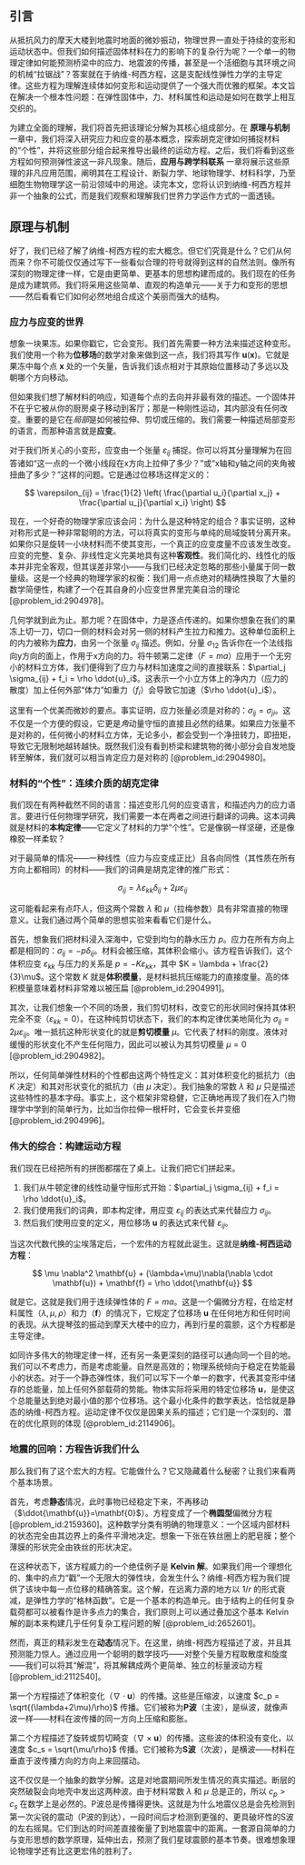 ## 引言
从抵抗风力的摩天大楼到地震时地面的微妙振动，物理世界一直处于持续的变形和运动状态中。但我们如何描述固体材料在力的影响下的复杂行为呢？一个单一的物理定律如何能预测桥梁中的应力、地震波的传播，甚至是一个活细胞与其环境之间的机械“拉锯战”？答案就在于纳维-柯西方程，这是支配线性弹性力学的主导定律。这些方程为理解连续体如何变形和运动提供了一个强大而优雅的框架。本文旨在解决一个根本性问题：在弹性固体中，力、材料属性和运动是如何在数学上相互交织的。

为建立全面的理解，我们将首先把该理论分解为其核心组成部分。在 **原理与机制** 一章中，我们将深入研究应力和应变的基本概念，探索胡克定律如何捕捉材料的“个性”，并将这些部分组合起来推导出最终的运动方程。之后，我们将看到这些方程如何预测弹性波这一非凡现象。随后，**应用与跨学科联系** 一章将展示这些原理的非凡应用范围，阐明其在工程设计、断裂力学、地球物理学、材料科学，乃至细胞生物物理学这一前沿领域中的用途。读完本文，您将认识到纳维-柯西方程并非一个抽象的公式，而是我们观察和理解我们世界力学运作方式的一面透镜。

## 原理与机制

好了，我们已经了解了纳维-柯西方程的宏大概念。但它们究竟是什么？它们从何而来？你不可能仅仅通过写下一些看似合理的符号就得到这样的自然法则。像所有深刻的物理定律一样，它是由更简单、更基本的思想构建而成的。我们现在的任务是成为建筑师。我们将采用这些简单、直观的构造单元——关于力和变形的思想——然后看看它们如何必然地组合成这个美丽而强大的结构。

### 应力与应变的世界

想象一块果冻。如果你戳它，它会变形。我们首先需要一种方法来描述这种变形。我们使用一个称为**位移场**的数学对象来做到这一点，我们将其写作 $\mathbf{u}(\mathbf{x})$。它就是果冻中每个点 $\mathbf{x}$ 处的一个矢量，告诉我们该点相对于其原始位置移动了多远以及朝哪个方向移动。

但如果我们想了解材料的响应，知道每个点的去向并非最有效的描述。一个固体并不在乎它被从你的厨房桌子移动到客厅；那是一种刚性运动，其内部没有任何改变。重要的是它在*局部*是如何被拉伸、剪切或压缩的。我们需要一种描述局部变形的语言，而那种语言就是**应变**。

对于我们所关心的小变形，应变由一个张量 $\varepsilon_{ij}$ 捕捉。你可以将其分量理解为在回答诸如“这一点的一个微小线段在x方向上拉伸了多少？”或“x轴和y轴之间的夹角被扭曲了多少？”这样的问题。它是通过位移场这样定义的：

$$
\varepsilon_{ij} = \frac{1}{2} \left( \frac{\partial u_i}{\partial x_j} + \frac{\partial u_j}{\partial x_i} \right)
$$

现在，一个好奇的物理学家应该会问：为什么是这种特定的组合？事实证明，这种对称形式是一种非常聪明的方法，可以将真实的变形与单纯的局域旋转分离开来。如果你只是旋转一小块材料而不使其变形，一个真正的应变度量不应该发生改变。应变的完整、复杂、非线性定义完美地具有这种**客观性**。我们简化的、线性化的版本并非完全客观，但其误差非常小——与我们已经决定忽略的那些小量属于同一数量级。这是一个经典的物理学家的权衡：我们用一点点绝对的精确性换取了大量的数学简便性，构建了一个在其自身的小应变世界里完美自洽的理论 [@problem_id:2904978]。

几何学就到此为止。那力呢？在固体中，力是逐点传递的。如果你想象在我们的果冻上切一刀，切口一侧的材料会对另一侧的材料产生拉力和推力。这种单位面积上的内力被称为**应力**，由另一个张量 $\sigma_{ij}$ 描述。例如，分量 $\sigma_{12}$ 告诉你在一个法线指向y方向的面上，作用于x方向的力。将牛顿第二定律（$F=ma$）应用于一个无穷小的材料立方体，我们便得到了应力与材料加速度之间的直接联系：$\partial_j \sigma_{ij} + f_i = \rho \ddot{u}_i$。这表示一个小立方体上的净内力（应力的散度）加上任何外部“体力”如重力（$f_i$）会导致它加速（$\rho \ddot{u}_i$）。

这里有一个优美而微妙的要点。事实证明，应力张量必须是对称的：$\sigma_{ij} = \sigma_{ji}$。这不仅是一个方便的假设，它更是*角*动量守恒的直接且必然的结果。如果应力张量不是对称的，任何微小的材料立方体，无论多小，都会受到一个净扭转力，即扭矩，导致它无限制地越转越快。既然我们没有看到桥梁和建筑物的微小部分会自发地旋转至解体，我们就可以相当肯定应力是对称的 [@problem_id:2904980]。

### 材料的“个性”：连续介质的胡克定律

我们现在有两种截然不同的语言：描述变形几何的应变语言，和描述内力的应力语言。要进行任何物理学研究，我们需要一本在两者之间进行翻译的词典。这本词典就是材料的**本构定律**——它定义了材料的力学“个性”。它是像钢一样坚硬，还是像橡胶一样柔软？

对于最简单的情况——一种线性（应力与应变成正比）且各向同性（其性质在所有方向上都相同）的材料——我们的词典是胡克定律的推广形式：

$$
\sigma_{ij} = \lambda \varepsilon_{kk} \delta_{ij} + 2\mu \varepsilon_{ij}
$$

这可能看起来有点吓人，但这两个常数 $\lambda$ 和 $\mu$（拉梅参数）具有非常直接的物理意义。让我们通过两个简单的思想实验来看看它们是什么。

首先，想象我们把材料浸入深海中，它受到均匀的静水压力 $p$。应力在所有方向上都是相同的：$\sigma_{ij} = -p\delta_{ij}$。材料会被压缩，其体积会缩小。该方程告诉我们，这个体积应变 $\varepsilon_{kk}$ 与压力的关系是 $p = -K \varepsilon_{kk}$，其中 $K = \lambda + \frac{2}{3}\mu$。这个常数 $K$ 就是**体积模量**，是材料抵抗压缩能力的直接度量。高的体积模量意味着材料非常难以被压扁 [@problem_id:2904991]。

其次，让我们想象一个不同的场景，我们剪切材料，改变它的形状同时保持其体积完全不变（$\varepsilon_{kk} = 0$）。在这种纯剪切状态下，我们的本构定律优美地简化为 $\sigma_{ij} = 2\mu \varepsilon_{ij}$。唯一抵抗这种形状变化的就是**剪切模量** $\mu$。它代表了材料的刚度。液体对缓慢的形状变化不产生任何阻力，因此可以被认为其剪切模量 $\mu = 0$ [@problem_id:2904982]。

所以，任何简单弹性材料的个性都由这两个特性定义：其对体积变化的抵抗力（由 $K$ 决定）和其对形状变化的抵抗力（由 $\mu$ 决定）。我们抽象的常数 $\lambda$ 和 $\mu$ 只是描述这些特性的基本字母。事实上，这个框架非常稳健，它正确地再现了我们在入门物理学中学到的简单行为，比如当你拉伸一根杆时，它会变长并变细 [@problem_id:2904996]。

### 伟大的综合：构建运动方程

我们现在已经把所有的拼图都摆在了桌上。让我们把它们拼起来。

1.  我们从牛顿定律的线性动量守恒形式开始：$\partial_j \sigma_{ij} + f_i = \rho \ddot{u}_i$。
2.  我们使用我们的词典，即本构定律，用应变 $\varepsilon_{ij}$ 的表达式来代替应力 $\sigma_{ij}$。
3.  然后我们使用应变的定义，用位移场 $\mathbf{u}$ 的表达式来代替 $\varepsilon_{ij}$。

当这次代数代换的尘埃落定后，一个宏伟的方程就此诞生。这就是**纳维-柯西运动方程**：

$$
\mu \nabla^2 \mathbf{u} + (\lambda+\mu)\nabla(\nabla \cdot \mathbf{u}) + \mathbf{f} = \rho \ddot{\mathbf{u}}
$$

就是它。这就是我们用于连续弹性体的 $F=ma$。这是一个偏微分方程，在给定材料属性（$\lambda, \mu, \rho$）和力（$\mathbf{f}$）的情况下，它规定了位移场 $\mathbf{u}$ 在任何地方和任何时间的表现。从大提琴弦的振动到摩天大楼中的应力，再到行星的震颤，这个方程都是主导定律。

如同许多伟大的物理定律一样，还有另一条更深刻的路径可以通向同一个目的地。我们可以不考虑力，而是考虑能量。自然是高效的；物理系统倾向于稳定在势能最小的状态。对于一个静态弹性体，我们可以写下一个单一的数字，代表其变形中储存的总能量，加上任何外部载荷的势能。物体实际将采用的特定位移场 $\mathbf{u}$，是使这个总能量达到绝对最小值的那个位移场。这个最小化条件的数学表达，恰恰就是静态的纳维-柯西方程。运动定律不仅仅是因果关系的描述；它们是一个深刻的、潜在的优化原则的体现 [@problem_id:2114906]。

### 地震的回响：方程告诉我们什么

那么我们有了这个宏大的方程。它能做什么？它又隐藏着什么秘密？让我们来看两个基本场景。

首先，考虑**静态**情况，此时事物已经稳定下来，不再移动（$\ddot{\mathbf{u}}=\mathbf{0}$）。方程变成了一个**椭圆型**偏微分方程 [@problem_id:2159360]。这种数学分类有明确的物理意义：一个区域内部材料的状态完全由其边界上的条件平滑地决定。想象一下张在铁丝圈上的肥皂膜；整个薄膜的形状完全由铁丝的形状决定。

在这种状态下，该方程威力的一个绝佳例子是 **Kelvin 解**。如果我们用一个理想化的、集中的点力“戳”一个无限大的弹性块，会发生什么？纳维-柯西方程为我们提供了该块中每一点位移的精确答案。这个解，在远离力源的地方以 $1/r$ 的形式衰减，是弹性力学的“格林函数”。它是一个基本的构造单元。由于结构上的任何复杂载荷都可以被看作是许多点力的集合，我们原则上可以通过叠加这个基本 Kelvin 解的副本来构建几乎任何复杂工程问题的解 [@problem_id:2652601]。

然而，真正的精彩发生在**动态**情况下。在这里，纳维-柯西方程描述了波，并且其预测能力惊人。通过应用一个聪明的数学技巧——对整个矢量方程取散度和旋度——我们可以将其“解混”，将其解耦成两个更简单、独立的标量波动方程 [@problem_id:2112540]。

第一个方程描述了体积变化（$\nabla \cdot \mathbf{u}$）的传播。这些是压缩波，以速度 $c_p = \sqrt{(\lambda+2\mu)/\rho}$ 传播。它们被称为**P波**（主波），是纵波，就像声波一样——材料在波传播的同一方向上压缩和膨胀。

第二个方程描述了旋转或剪切畸变（$\nabla \times \mathbf{u}$）的传播。这些波的体积没有变化，以速度 $c_s = \sqrt{\mu/\rho}$ 传播。它们被称为**S波**（次波），是横波——材料在垂直于波传播方向的方向上来回摆动。

这不仅仅是一个抽象的数学分解。这是对地震期间所发生情况的真实描述。断层的突然破裂会向地壳中发出这两种波。由于材料常数 $\lambda$ 和 $\mu$ 总是正的，所以 $c_p > c_s$ 在数学上是必然的。P波总是传播得更快。这就是为什么地震仪总是会先检测到第一次尖锐的震动（P波的到达），一段时间后才检测到更强的、更具破坏性的S波的左右摇晃。它们到达的时间差直接衡量了到地震震中的距离。一套源自简单的力与变形思想的数学原理，延伸出去，预测了我们星球震颤的基本节奏。很难想象理论物理学还有比这更宏伟的胜利了。

